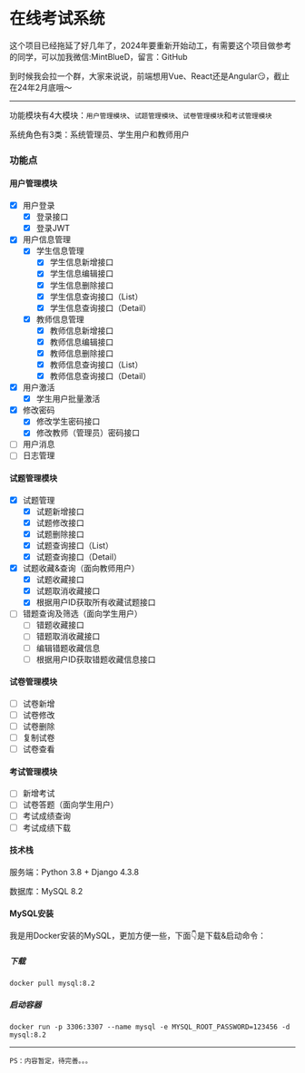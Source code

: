# 在线考试系统
这个项目已经拖延了好几年了，2024年要重新开始动工，有需要这个项目做参考的同学，可以加我微信:MintBlueD，留言：GitHub  

到时候我会拉一个群，大家来说说，前端想用Vue、React还是Angular😏，截止在24年2月底哦～

---

功能模块有4大模块：`用户管理模块`、`试题管理模块`、`试卷管理模块`和`考试管理模块`

系统角色有3类：系统管理员、学生用户和教师用户

### 功能点  
#### 用户管理模块

+ [x] 用户登录
  - [x] 登录接口  
  - [x] 登录JWT
 + [x] 用户信息管理  
   - [x] 学生信息管理
     - [x] 学生信息新增接口
     - [x] 学生信息编辑接口
     - [x] 学生信息删除接口
     - [x] 学生信息查询接口（List）
     - [x] 学生信息查询接口（Detail）
   - [x] 教师信息管理
     - [x] 教师信息新增接口
     - [x] 教师信息编辑接口
     - [x] 教师信息删除接口
     - [x] 教师信息查询接口（List）
     - [x] 教师信息查询接口（Detail）
 + [x] 用户激活   
   - [x] 学生用户批量激活
 + [x] 修改密码
   - [x] 修改学生密码接口
   - [x]   修改教师（管理员）密码接口
 + [ ] 用户消息  
 + [ ] 日志管理  

####  试题管理模块

 + [x] 试题管理
   + [x] 试题新增接口
   + [x] 试题修改接口
   + [x] 试题删除接口
   + [x] 试题查询接口（List）
   + [x] 试题查询接口（Detail）
 + [x] 试题收藏&查询（面向教师用户）
   + [x] 试题收藏接口
   + [x] 试题取消收藏接口
   + [x] 根据用户ID获取所有收藏试题接口

 + [ ] 错题查询及筛选（面向学生用户）
   - [ ] 错题收藏接口
   - [ ] 错题取消收藏接口
   - [ ] 编辑错题收藏信息
   - [ ] 根据用户ID获取错题收藏信息接口  

####  试卷管理模块

 + [ ] 试卷新增  
 + [ ] 试卷修改  
 + [ ] 试卷删除  
 + [ ] 复制试卷  
 + [ ] 试卷查看  

####  考试管理模块

 + [ ] 新增考试  
 + [ ] 试卷答题（面向学生用户）  
 + [ ] 考试成绩查询  
 + [ ] 考试成绩下载  

#### 技术栈
服务端：Python 3.8 + Django 4.3.8

数据库：MySQL 8.2

#### MySQL安装
我是用Docker安装的MySQL，更加方便一些，下面👇是下载&启动命令：  
##### 下载

```
docker pull mysql:8.2
```

##### 启动容器  

```
docker run -p 3306:3307 --name mysql -e MYSQL_ROOT_PASSWORD=123456 -d mysql:8.2
```


---
    PS：内容暂定，待完善。。。

